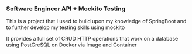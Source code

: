 ### Software Engineer API + Mockito Testing

This is a project that I used to build upon my knowledge of SpringBoot and to further develop my testing skills using mockito

It provides a full set of CRUD HTTP operations that work on a database using PostGreSQL on Docker via Image and Container
